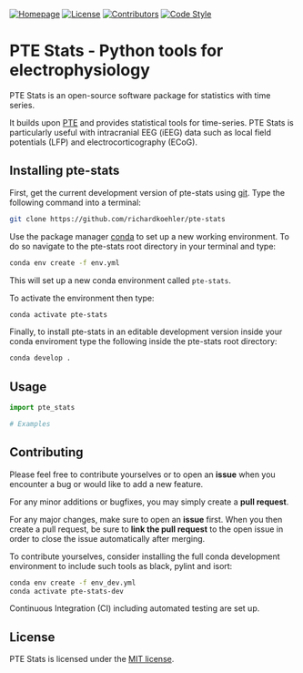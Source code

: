 [![Homepage][homepage-shield]][homepage-url]
[![License][license-shield]][license-url]
[![Contributors][contributors-shield]][contributors-url]
[![Code Style][codestyle-shield]][codestyle-url]


# PTE Stats - Python tools for electrophysiology

PTE Stats is an open-source software package for statistics with time series.

It builds upon [PTE](https://github.com/richardkoehler/pte) and provides statistical tools for time-series.
PTE Stats is particularly useful with intracranial EEG (iEEG) data such as local field potentials (LFP) and electrocorticography (ECoG).

## Installing pte-stats

First, get the current development version of pte-stats using [git](https://git-scm.com/). Type the following command into a terminal:

```bash
git clone https://github.com/richardkoehler/pte-stats
```

Use the package manager [conda](https://docs.conda.io/projects/conda/en/latest/index.html) to set up a new working environment. To do so navigate to the pte-stats root directory in your terminal and type:

```bash
conda env create -f env.yml
```

This will set up a new conda environment called ``pte-stats``.

To activate the environment then type:

```bash
conda activate pte-stats
```

Finally, to install pte-stats in an editable development version inside your conda enviroment type the following inside the pte-stats root directory:

```bash
conda develop .
```

## Usage

```python
import pte_stats

# Examples
```

## Contributing
Please feel free to contribute yourselves or to open an **issue** when you encounter a bug or would like to add a new feature.

For any minor additions or bugfixes, you may simply create a **pull request**. 

For any major changes, make sure to open an **issue** first. When you then create a pull request, be sure to **link the pull request** to the open issue in order to close the issue automatically after merging.

To contribute yourselves, consider installing the full conda development environment to include such tools as black, pylint and isort:

```bash
conda env create -f env_dev.yml
conda activate pte-stats-dev
```

Continuous Integration (CI) including automated testing are set up.

## License
PTE Stats is licensed under the [MIT license](license-url).

<!-- MARKDOWN LINKS & IMAGES -->
<!-- https://www.markdownguide.org/basic-syntax/#reference-style-links -->
[homepage-shield]: https://img.shields.io/static/v1?label=Homepage&message=ICN&logoColor=black&labelColor=grey&logoWidth=20&color=9cf&style=for-the-badge
[homepage-url]: https://www.icneuromodulation.org/
[contributors-shield]: https://img.shields.io/github/contributors/richardkoehler/pte-stats.svg?style=for-the-badge
[contributors-url]: https://github.com/richardkoehler/pte-stats/graphs/contributors
[license-shield]: https://img.shields.io/static/v1?label=License&message=MIT&logoColor=black&labelColor=grey&logoWidth=20&color=yellow&style=for-the-badge
[license-url]: https://github.com/richardkoehler/pte-stats/blob/main/LICENSE/
[codestyle-shield]: https://img.shields.io/static/v1?label=CodeStyle&message=black&logoColor=black&labelColor=grey&logoWidth=20&color=black&style=for-the-badge
[codestyle-url]: https://github.com/psf/black
